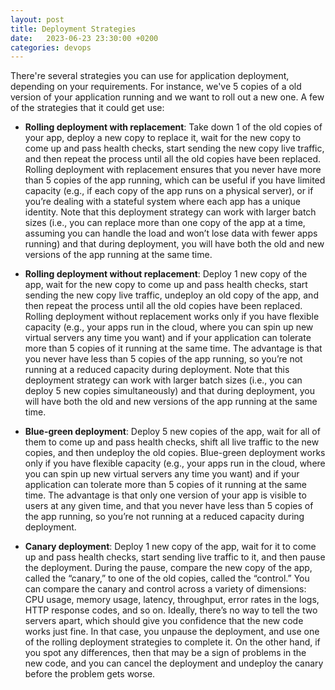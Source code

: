 ```yaml
---
layout: post
title: Deployment Strategies
date:   2023-06-23 23:30:00 +0200
categories: devops
---
```


There're several strategies you can use for application deployment, depending on your requirements.
For instance, we've 5 copies of a old version of your application running and we want to roll out a new one. A few of the strategies that it could get use:

- **Rolling deployment with replacement**: Take down 1 of the old copies of your app, deploy a new copy to replace it, wait for the new copy to come up and pass health checks, start sending the new copy live traffic, and then repeat the process until all the old copies have been replaced. Rolling deployment with replacement ensures that you never have more than 5 copies of the app running, which can be useful if you have limited capacity (e.g., if each copy of the app runs on a physical server), or if you’re dealing with a stateful system where each app has a unique identity. Note that this deployment strategy can work with larger batch sizes (i.e., you can replace more than one copy of the app at a time, assuming you can handle the load and won’t lose data with fewer apps running) and that during deployment, you will have both the old and new versions of the app running at the same time.

- **Rolling deployment without replacement**: Deploy 1 new copy of the app, wait for the new copy to come up and pass health checks, start sending the new copy live traffic, undeploy an old copy of the app, and then repeat the process until all the old copies have been replaced. Rolling deployment without replacement works only if you have flexible capacity (e.g., your apps run in the cloud, where you can spin up new virtual servers any time you want) and if your application can tolerate more than 5 copies of it running at the same time. The advantage is that you never have less than 5 copies of the app running, so you’re not running at a reduced capacity during deployment. Note that this deployment strategy can work with larger batch sizes (i.e., you can deploy 5 new copies simultaneously) and that during deployment, you will have both the old and new versions of the app running at the same time.

- **Blue-green deployment**: Deploy 5 new copies of the app, wait for all of them to come up and pass health checks, shift all live traffic to the new copies, and then undeploy the old copies. Blue-green deployment works only if you have flexible capacity (e.g., your apps run in the cloud, where you can spin up new virtual servers any time you want) and if your application can tolerate more than 5 copies of it running at the same time. The advantage is that only one version of your app is visible to users at any given time, and that you never have less than 5 copies of the app running, so you’re not running at a reduced capacity during deployment.

- **Canary deployment**: Deploy 1 new copy of the app, wait for it to come up and pass health checks, start sending live traffic to it, and then pause the deployment. During the pause, compare the new copy of the app, called the “canary,” to one of the old copies, called the “control.” You can compare the canary and control across a variety of dimensions: CPU usage, memory usage, latency, throughput, error rates in the logs, HTTP response codes, and so on. Ideally, there’s no way to tell the two servers apart, which should give you confidence that the new code works just fine. In that case, you unpause the deployment, and use one of the rolling deployment strategies to complete it. On the other hand, if you spot any differences, then that may be a sign of problems in the new code, and you can cancel the deployment and undeploy the canary before the problem gets worse.
